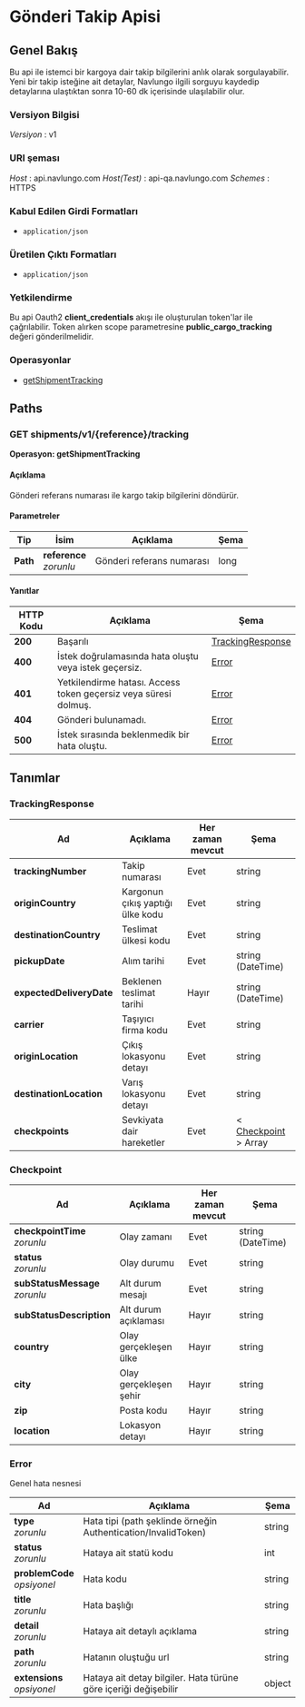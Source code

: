 # Gönderi Takip Apisi

<a name="overview"></a>

## Genel Bakış

Bu api ile istemci bir kargoya dair takip bilgilerini anlık olarak sorgulayabilir. Yeni bir takip isteğine ait detaylar, Navlungo ilgili sorguyu kaydedip detaylarına ulaştıktan sonra 10-60 dk içerisinde ulaşılabilir olur.

### Versiyon Bilgisi

_Versiyon_ : v1

### URI şeması

_Host_ : api.navlungo.com
_Host(Test)_ : api-qa.navlungo.com
_Schemes_ : HTTPS

### Kabul Edilen Girdi Formatları

- `application/json`

### Üretilen Çıktı Formatları

- `application/json`

### Yetkilendirme

Bu api Oauth2 **client_credentials** akışı ile oluşturulan token'lar ile çağrılabilir. Token alırken scope parametresine **public_cargo_tracking** değeri gönderilmelidir.

### Operasyonlar

- [getShipmentTracking](#getShipmentTracking)<br>

<a name="paths"></a>

## Paths

<a name="getShipmentTracking"></a>

### GET shipments/v1/{reference}/tracking

**Operasyon: getShipmentTracking**

#### Açıklama

Gönderi referans numarası ile kargo takip bilgilerini döndürür.

#### Parametreler

| Tip      | İsim                        | Açıklama                  | Şema |
| -------- | --------------------------- | ------------------------- | ---- |
| **Path** | **reference** <br>_zorunlu_ | Gönderi referans numarası | long |

#### Yanıtlar

| HTTP Kodu | Açıklama                                                        | Şema                                  |
| --------- | --------------------------------------------------------------- | ------------------------------------- |
| **200**   | Başarılı                                                        | [TrackingResponse](#trackingResponse) |
| **400**   | İstek doğrulamasında hata oluştu veya istek geçersiz.           | [Error](#error)                       |
| **401**   | Yetkilendirme hatası. Access token geçersiz veya süresi dolmuş. | [Error](#error)                       |
| **404**   | Gönderi bulunamadı.                                             | [Error](#error)                       |
| **500**   | İstek sırasında beklenmedik bir hata oluştu.                    | [Error](#error)                       |

<a name="definitions"></a>

## Tanımlar

<a name="trackingResponse"></a>

### TrackingResponse

| Ad                       | Açıklama                         | Her zaman mevcut | Şema                                |
| ------------------------ | -------------------------------- | ---------------- | ----------------------------------- |
| **trackingNumber**       | Takip numarası                   | Evet             | string                              |
| **originCountry**        | Kargonun çıkış yaptığı ülke kodu | Evet             | string                              |
| **destinationCountry**   | Teslimat ülkesi kodu             | Evet             | string                              |
| **pickupDate**           | Alım tarihi                      | Evet             | string (DateTime)                   |
| **expectedDeliveryDate** | Beklenen teslimat tarihi         | Hayır            | string (DateTime)                   |
| **carrier**              | Taşıyıcı firma kodu              | Evet             | string                              |
| **originLocation**       | Çıkış lokasyonu detayı           | Evet             | string                              |
| **destinationLocation**  | Varış lokasyonu detayı           | Evet             | string                              |
| **checkpoints**          | Sevkiyata dair hareketler        | Evet             | < [Checkpoint](#checkpoint) > Array |

<a name="checkpoint"></a>

### Checkpoint

| Ad                                 | Açıklama               | Her zaman mevcut | Şema              |
| ---------------------------------- | ---------------------- | ---------------- | ----------------- |
| **checkpointTime** <br>_zorunlu_   | Olay zamanı            | Evet             | string (DateTime) |
| **status** <br>_zorunlu_           | Olay durumu            | Evet             | string            |
| **subStatusMessage** <br>_zorunlu_ | Alt durum mesajı       | Evet             | string            |
| **subStatusDescription**           | Alt durum açıklaması   | Hayır            | string            |
| **country**                        | Olay gerçekleşen ülke  | Hayır            | string            |
| **city**                           | Olay gerçekleşen şehir | Hayır            | string            |
| **zip**                            | Posta kodu             | Hayır            | string            |
| **location**                       | Lokasyon detayı        | Hayır            | string            |

<a name="error"></a>

### Error

Genel hata nesnesi

| Ad                              | Açıklama                                                        | Şema   |
| ------------------------------- | --------------------------------------------------------------- | ------ |
| **type** <br>_zorunlu_          | Hata tipi (path şeklinde örneğin Authentication/InvalidToken)   | string |
| **status** <br>_zorunlu_        | Hataya ait statü kodu                                           | int    |
| **problemCode** <br>_opsiyonel_ | Hata kodu                                                       | string |
| **title** <br>_zorunlu_         | Hata başlığı                                                    | string |
| **detail** <br>_zorunlu_        | Hataya ait detaylı açıklama                                     | string |
| **path** <br>_zorunlu_          | Hatanın oluştuğu url                                            | string |
| **extensions** <br>_opsiyonel_  | Hataya ait detay bilgiler. Hata türüne göre içeriği değişebilir | object |
